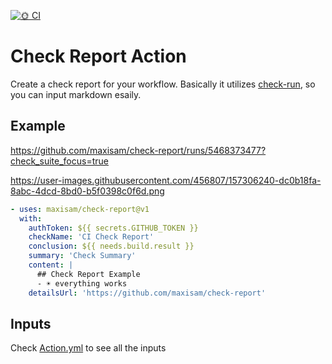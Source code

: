 [![🌞 CI](https://github.com/maxisam/check-report/actions/workflows/CI.yml/badge.svg)](https://github.com/maxisam/check-report/actions/workflows/CI.yml)

# Check Report Action

Create a check report for your workflow. Basically it utilizes [check-run](https://docs.github.com/en/rest/reference/checks#create-a-check-run), so you can input markdown esaily.

## Example

https://github.com/maxisam/check-report/runs/5468373477?check_suite_focus=true

https://user-images.githubusercontent.com/456807/157306240-dc0b18fa-8abc-4dcd-8bd0-b5f0398c0f6d.png

```yml
- uses: maxisam/check-report@v1
  with:
    authToken: ${{ secrets.GITHUB_TOKEN }}
    checkName: 'CI Check Report'
    conclusion: ${{ needs.build.result }}
    summary: 'Check Summary'
    content: |
      ## Check Report Example
      - ☀️ everything works
    detailsUrl: 'https://github.com/maxisam/check-report'
```

## Inputs

Check [Action.yml](https://github.com/maxisam/check-report/blob/main/action.yml) to see all the inputs

